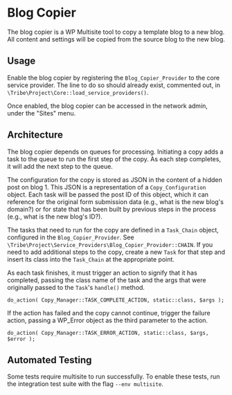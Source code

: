 # Blog Copier

The blog copier is a WP Multisite tool to copy a template blog to a new blog. All content and settings will be copied
from the source blog to the new blog.

## Usage

Enable the blog copier by registering the `Blog_Copier_Provider` to the core service provider. The line to do so
should already exist, commented out, in `\Tribe\Project\Core::load_service_providers()`.

Once enabled, the blog copier can be accessed in the network admin, under the "Sites" menu.

## Architecture

The blog copier depends on queues for processing. Initiating a copy adds a task to the queue to run the first step of
the copy. As each step completes, it will add the next step to the queue.

The configuration for the copy is stored as JSON in the content of a hidden post on blog 1. This JSON is a
representation of a `Copy_Configuration` object. Each task will be passed the post ID of this object, which it can
reference for the original form submission data (e.g., what is the new blog's domain?) or for state that has been
built by previous steps in the process (e.g., what is the new blog's ID?).

The tasks that need to run for the copy are defined in a `Task_Chain` object, configured in the `Blog_Copier_Provider`.
See `\Tribe\Project\Service_Providers\Blog_Copier_Provider::CHAIN`. If you need to add additional steps to the copy,
create a new `Task` for that step and insert its class into the `Task_Chain` at the appropriate point.

As each task finishes, it must trigger an action to signify that it has completed, passing the class name of the task
and the args that were originally passed to the `Task`'s `handle()` method.

```
do_action( Copy_Manager::TASK_COMPLETE_ACTION, static::class, $args );
```

If the action has failed and the copy cannot continue, trigger the failure action, passing a WP_Error object
as the third parameter to the action.

```
do_action( Copy_Manager::TASK_ERROR_ACTION, static::class, $args, $error );
```

## Automated Testing

Some tests require multisite to run successfully. To enable these tests, run the integration test suite with the
flag `--env multisite`.